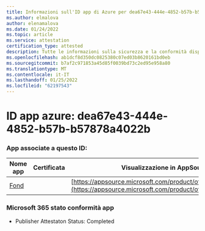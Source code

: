 ```yaml
---
title: Informazioni sull'ID app di Azure per dea67e43-444e-4852-b57b-b57878a4022b
ms.author: elmalova
author: elenamalova
ms.date: 01/24/2022
ms.topic: article
ms.service: attestation
certification_type: attested
description: Tutte le informazioni sulla sicurezza e la conformità disponibili per dea67e43-444e-4852-b57b-b57878a4022b.
ms.openlocfilehash: ab1dcf8d350dc0825380c07ed03b8620161bd0eb
ms.sourcegitcommit: b7af2c971853a45d85f0039bd73c2ed95e958a80
ms.translationtype: MT
ms.contentlocale: it-IT
ms.lasthandoff: 01/25/2022
ms.locfileid: "62197543"
---
```

# <a name="azure-app-id-dea67e43-444e-4852-b57b-b57878a4022b"></a>ID app azure: dea67e43-444e-4852-b57b-b57878a4022b


### <a name="apps-associated-with-this-id"></a>App associate a questo ID:
| **Nome app** | **Certificata** | **Visualizzazione in AppSource** |
|--------------|---------------|-----------------------|
| [Fond](https://docs.microsoft.com/microsoft-365-app-certification/forward/WA200003631) |  | [https://appsource.microsoft.com/product/office/WA200003631](https://appsource.microsoft.com/product/office/WA200003631) |

### <a name="microsoft-365-app-compliance-status"></a>Microsoft 365 stato conformità app
- Publisher Attestaton Status: Completed
